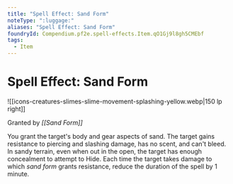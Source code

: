 ```yaml
---
title: "Spell Effect: Sand Form"
noteType: ":luggage:"
aliases: "Spell Effect: Sand Form"
foundryId: Compendium.pf2e.spell-effects.Item.qO1Gj9l8gh5CMEbf
tags:
  - Item
---
```


# Spell Effect: Sand Form
![[icons-creatures-slimes-slime-movement-splashing-yellow.webp|150 lp right]]

Granted by _[[Sand Form]]_

You grant the target's body and gear aspects of sand. The target gains resistance to piercing and slashing damage, has no scent, and can't bleed. In sandy terrain, even when out in the open, the target has enough concealment to attempt to Hide. Each time the target takes damage to which _sand form_ grants resistance, reduce the duration of the spell by 1 minute.
